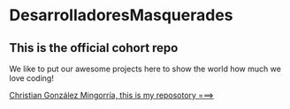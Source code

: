 # DesarrolladoresMasquerades

## This is the official cohort repo

We like to put our awesome projects here to show the world how much we love coding!

[Christian González Mingorría, this is my reposotory ===> ](https://github.com/FatChancho/FatChancho)
